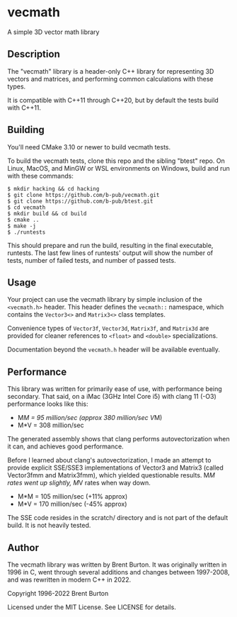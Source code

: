 # vecmath
A simple 3D vector math library

## Description

The "vecmath" library is a header-only C++ library for
representing 3D vectors and matrices, and performing common
calculations with these types.

It is compatible with C++11 through C++20, but by default
the tests build with C++11.

## Building

You'll need CMake 3.10 or newer to build vecmath tests.

To build the vecmath tests, clone this repo and the sibling
"btest" repo. On Linux, MacOS, and MinGW or WSL environments on
Windows, build and run with these commands:

    $ mkdir hacking && cd hacking
    $ git clone https://github.com/b-pub/vecmath.git
    $ git clone https://github.com/b-pub/btest.git
    $ cd vecmath
    $ mkdir build && cd build
    $ cmake ..
    $ make -j
    $ ./runtests

This should prepare and run the build, resulting in the final
executable, runtests. The last few lines of runtests' output will
show the number of tests, number of failed tests, and number of
passed tests.

## Usage

Your project can use the vecmath library by simple inclusion
of the `<vecmath.h>` header. This header defines the `vecmath::`
namespace, which contains the `Vector3<>` and `Matrix3<>`
class templates.

Convenience types of `Vector3f`, `Vector3d`, `Matrix3f`, and `Matrix3d`
are provided for cleaner references to `<float>` and `<double>`
specializations.

Documentation beyond the `vecmath.h` header will be available
eventually.

## Performance

This library was written for primarily ease of use, with
performance being secondary. That said, on a iMac (3GHz Intel
Core i5) with clang 11 (-O3) performance looks like this:

 * M*M = 95 million/sec (approx 380 million/sec V*M)
 * M*V = 308 million/sec

The generated assembly shows that clang performs autovectorization
when it can, and achieves good performance.

Before I learned about clang's autovectorization, I made an
attempt to provide explicit SSE/SSE3 implementations of Vector3
and Matrix3 (called Vector3fmm and Matrix3fmm), which yielded
questionable results. M*M rates went up slightly, M*V rates when
way down.

 * M*M = 105 million/sec (+11% approx)
 * M*V = 170 million/sec (-45% approx)

The SSE code resides in the scratch/ directory and is not part
of the default build. It is not heavily tested.

## Author

The vecmath library was written by Brent Burton.  It was
originally written in 1996 in C, went through several additions
and changes between 1997-2008, and was rewritten in modern C++ in
2022.

Copyright 1996-2022 Brent Burton

Licensed under the MIT License. See LICENSE for details.

